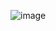 ![image](https://user-images.githubusercontent.com/59985283/119206015-317b0900-ba57-11eb-8e77-0bc9f54c6c82.png)
